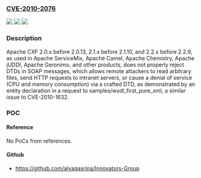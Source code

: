 ### [CVE-2010-2076](https://cve.mitre.org/cgi-bin/cvename.cgi?name=CVE-2010-2076)
![](https://img.shields.io/static/v1?label=Product&message=n%2Fa&color=blue)
![](https://img.shields.io/static/v1?label=Version&message=%3D%20n%2Fa%20&color=brighgreen)
![](https://img.shields.io/static/v1?label=Vulnerability&message=n%2Fa&color=brighgreen)

### Description

Apache CXF 2.0.x before 2.0.13, 2.1.x before 2.1.10, and 2.2.x before 2.2.9, as used in Apache ServiceMix, Apache Camel, Apache Chemistry, Apache jUDDI, Apache Geronimo, and other products, does not properly reject DTDs in SOAP messages, which allows remote attackers to read arbitrary files, send HTTP requests to intranet servers, or cause a denial of service (CPU and memory consumption) via a crafted DTD, as demonstrated by an entity declaration in a request to samples/wsdl_first_pure_xml, a similar issue to CVE-2010-1632.

### POC

#### Reference
No PoCs from references.

#### Github
- https://github.com/alyaqasrina/Innovators-Group

